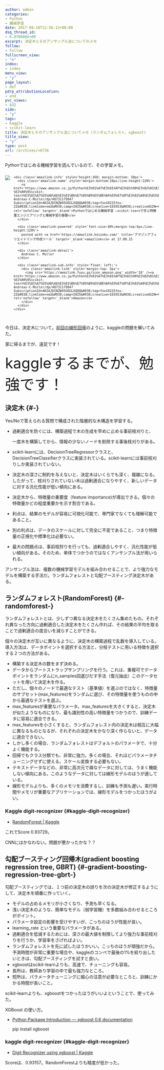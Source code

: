 ```yaml
---
author: admin
categories:
- Python
- 機械学習
date: 2017-08-16T12:56:13+00:00
dsq_thread_id:
- 6.070608e+09
excerpt: 決定木とそのアンサンブル法についてのメモ
follow:
- follow
fullscreen_view:
- "n"
index:
- index
menu_view:
- "y"
page_layout:
- def
pdrp_attributionLocation:
- end
pvc_views:
- 832
side:
- "y"
tags:
- Kaggle
- scikit-learn
title: 決定木とそのアンサンブル法についてメモ（ランダムフォレスト、xgboost)
title_view:
- "y"
type: post
url: /archives/=6736
---
```


Pythonではじめる機械学習を読んでいるので、その学習メモ。

<div class='amazlink-box' style='text-align:left;padding-bottom:20px;font-size:small;/zoom: 1;overflow: hidden;'>
  <div class='amazlink-list' style='clear: both;'>
    <div class='amazlink-image' style='float:left;margin:0px 12px 1px 0px;'>
      <a href='https://www.amazon.co.jp/Python%E3%81%A7%E3%81%AF%E3%81%98%E3%82%81%E3%82%8B%E6%A9%9F%E6%A2%B0%E5%AD%A6%E7%BF%92-%E2%80%95scikit-learn%E3%81%A7%E5%AD%A6%E3%81%B6%E7%89%B9%E5%BE%B4%E9%87%8F%E3%82%A8%E3%83%B3%E3%82%B8%E3%83%8B%E3%82%A2%E3%83%AA%E3%83%B3%E3%82%B0%E3%81%A8%E6%A9%9F%E6%A2%B0%E5%AD%A6%E7%BF%92%E3%81%AE%E5%9F%BA%E7%A4%8E-Andreas-C-Muller/dp/4873117984?SubscriptionId=AKIAJDINZW45GEGLXQQQ&#038;tag=fox10225fox-22&#038;linkCode=xm2&#038;camp=2025&#038;creative=165953&#038;creativeASIN=4873117984' target='_blank' rel='nofollow'><img src='https://images-fe.ssl-images-amazon.com/images/I/51GQH7tZNlL._SL160_.jpg' style='border: none;' /></a>
    </div>
    
    <div class='amazlink-info' style='height:160; margin-bottom: 10px'>
      <div class='amazlink-name' style='margin-bottom:10px;line-height:120%'>
        <a href='https://www.amazon.co.jp/Python%E3%81%A7%E3%81%AF%E3%81%98%E3%82%81%E3%82%8B%E6%A9%9F%E6%A2%B0%E5%AD%A6%E7%BF%92-%E2%80%95scikit-learn%E3%81%A7%E5%AD%A6%E3%81%B6%E7%89%B9%E5%BE%B4%E9%87%8F%E3%82%A8%E3%83%B3%E3%82%B8%E3%83%8B%E3%82%A2%E3%83%AA%E3%83%B3%E3%82%B0%E3%81%A8%E6%A9%9F%E6%A2%B0%E5%AD%A6%E7%BF%92%E3%81%AE%E5%9F%BA%E7%A4%8E-Andreas-C-Muller/dp/4873117984?SubscriptionId=AKIAJDINZW45GEGLXQQQ&#038;tag=fox10225fox-22&#038;linkCode=xm2&#038;camp=2025&#038;creative=165953&#038;creativeASIN=4873117984' rel='nofollow' target='_blank'>Pythonではじめる機械学習 ―scikit-learnで学ぶ特徴量エンジニアリングと機械学習の基礎</a>
      </div>
      
      <div class='amazlink-powered' style='font-size:80%;margin-top:5px;line-height:120%'>
        posted with <a href='https://amazlink.keizoku.com/' title='アマゾンアフィリエイトリンク作成ツール' target='_blank'>amazlink</a> at 17.08.15
      </div>
      
      <div class='amazlink-detail'>
        Andreas C. Muller
      </div>
      
      <div class='amazlink-sub-info' style='float: left;'>
        <div class='amazlink-link' style='margin-top: 5px'>
          <img src='https://amazlink.fuyu.gs/icon_amazon.png' width='18' /><a href='https://www.amazon.co.jp/Python%E3%81%A7%E3%81%AF%E3%81%98%E3%82%81%E3%82%8B%E6%A9%9F%E6%A2%B0%E5%AD%A6%E7%BF%92-%E2%80%95scikit-learn%E3%81%A7%E5%AD%A6%E3%81%B6%E7%89%B9%E5%BE%B4%E9%87%8F%E3%82%A8%E3%83%B3%E3%82%B8%E3%83%8B%E3%82%A2%E3%83%AA%E3%83%B3%E3%82%B0%E3%81%A8%E6%A9%9F%E6%A2%B0%E5%AD%A6%E7%BF%92%E3%81%AE%E5%9F%BA%E7%A4%8E-Andreas-C-Muller/dp/4873117984?SubscriptionId=AKIAJDINZW45GEGLXQQQ&#038;tag=fox10225fox-22&#038;linkCode=xm2&#038;camp=2025&#038;creative=165953&#038;creativeASIN=4873117984' rel='nofollow' target='_blank'>Amazon</a>
        </div>
      </div>
    </div>
  </div>
</div>

今日は、決定木について。[前回の線形回帰][1]のように、kaggleの問題を解いてみた。

家に帰るまでが、遠足です！

<font size="15">kaggleするまでが、勉強です！</font>

## 決定木 {#-}

Yes/Noで答えられる質問で構成された階層的な木構造を学習する。

  * 過剰適合を防ぐには、構築過程で木の生成を早めに止める事前枝刈りと、
  
    一度木を構築してから、情報の少ないノードを削除する事後枝刈りがある。
  * scikit-learnには、DecisionTreeRegressorクラスと、DecisionTreeClassifierクラスに実装されている。scikit-learnには事前枝刈りしか実装されていない。
  * 決定木の深さに制約を与えないと、決定木はいくらでも深く、複雑になる。したがって、枝刈りされていない木は過剰適合になりやすく、新しいデータに対する汎化性能が低い傾向にある。
  * 決定木から、特徴量の重要度（feature importance)が導出できる。個々の特徴量かどの程度重要かを示す割合である。
  * 利点は、結果のモデルが容易に可視化可能で、専門家でなくても理解可能であること。
  * 別の利点は、データのスケールに対して完全に不変であること、つまり特徴量の正規化や標準化は必要ない。
  * 最大の問題点は、事前枝狩りを行っても、過剰適合しやすく、汎化性能が低い傾向がある。そのため、単体でつかうのではなくアンサンブル法が用いられる。

アンサンブル法は、複数の機械学習モデルを組み合わせることで、より強力なモデルを構築する手法だ。ランダムフォレストと勾配ブースティング決定木がある。

## ランダムフォレスト(RandomForest) {#-randomforest-}

ランダムフォレストとは、少しずつ異なる決定木をたくさん集めたもの。それぞれ異なった方向に過剰適合した決定木をたくさん作れば、その結果の平均を取ることで過剰適合の度合いを減らすことができる。

個々の決定木が互いに異なるように、決定木の構築過程で乱数を導入している。導入方法は、データポイントを選択する方法と、分枝テストに用いる特徴を選択する２つの方法がある。

  * 構築する決定木の数をまず決める。
  * データからブートストラップサンプリングを行う。これは、重複可でデータポイントをランダムにn_samples回選びだす手法（復元抽出）このデータセットを用いて決定木を作る。
  * ただし、個々のノードで最適なテスト（基準値）を選ぶのではなく、特徴量のサブセット(max_features)をランダムに選び、その特徴量を使うものの中から最適なテストを選ぶ。
  * max\_featuresが重要なパラメータ。max\_featuresを大きくすると、決定木が似たようなものになり、最も識別性の高い特徴量をつかうので、訓練データに容易に適合できる。
  * max_featuresを小さくすると、ランダムフォレスト内の決定木は相互に大幅に異なるものとなるが、それぞれの決定木をかなり深く作らないと、データに適合できない。
  * しかし多くの場合、ランダムフォレストはデフォルトのパラメータで、十分よく機能する。
  * 回帰でもクラス分類でも、非常に強力。多くの場合、それほどパラメータチューニングせずに使える。スケール変換する必要もない。
  * テキストデータなどの、非常に高次元で疎なデータに対しては、うまく機能しない傾向にある。このようなデータに対しては線形モデルのほうが適している。
  * 線形モデルよりも、多くのメモリを消費するし、訓練も予測も遅い。実行時間やメモリが重要なアプリケーションでは、線形モデルをつかったほうがよい。

### Kaggle digit-recognizer {#kaggle-digit-recognizer}

  * [RandomForest | Kaggle][2]

これでScore 0.93729。

CNNにはかなわない。問題が悪かったかな？？

## 勾配ブースティング回帰木(gradient boosting regression tree, GBRT) {#-gradient-boosting-regression-tree-gbrt-}

勾配ブースティングでは、１つ前の決定木の誤りを次の決定木が修正するようにして、決定木を順番に作っていく。

  * モデルの占めるメモリが小さくなり、予測も早くなる。
  * 浅い決定木のような、簡単なモデル（弱学習機）を多数組み合わせるところがポイント。
  * パラメータ設定の影響を受けやすいが、こっちのほうが性能が良い。
  * learning_rate という重要なパラメータがある。
  * 過剰適合を低減するためには、深さの最大値を制限してより強力な事前枝刈りを行うか、学習率をさげればよい。
  * ランダムフォレストを先に試したほうかいい。こっちのほうが頑強だから。予測時間が非常に重要な場合や、kaggleのコンペで最後の1%を絞り出したいときは、勾配ブースティングを試すと良い。
  * xgboostはscikit-learnよりも、高速で、チューニングも容易。
  * 長所は、教師あり学習の中で最も強力なところ。
  * 短所は、パラメータチューニングに細心の注意が必要なところと、訓練にかかる時間が長いこと。

scikit-learnよりも、xgboostをつかったほうがいいよということで、使ってみた。

XGBoost の使い方。

  * [Python Package Introduction — xgboost 0.6 documentation][3]

    pip install xgboost
    

### kaggle digit-recognizer {#kaggle-digit-recognizer}

  * [Digit Recognizer using xgboost | Kaggle][4]

Scoreは、0.93157。RandomForestよりも精度が低かった。

 [1]: https://futurismo.biz/archives/6731
 [2]: https://www.kaggle.com/fox10225fox/randomforest
 [3]: https://xgboost.readthedocs.io/en/latest/python/python_intro.html
 [4]: https://www.kaggle.com/fox10225fox/digit-recognizer-using-xgboost/